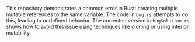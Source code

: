 This repository demonstrates a common error in Rust: creating multiple mutable references to the same variable.  The code in `bug.rs` attempts to do this, leading to undefined behavior. The corrected version in `bugSolution.rs` shows how to avoid this issue using techniques like cloning or using interior mutability.